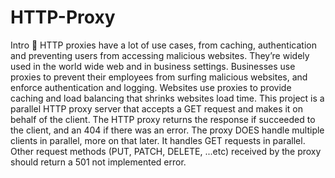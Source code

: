 # HTTP-Proxy
Intro 🚪
HTTP proxies have a lot of use cases, from caching, authentication and preventing users from accessing malicious websites. They’re widely used in the world wide web and in business settings. Businesses use proxies to prevent their employees from surfing malicious websites, and enforce authentication and logging. Websites use proxies to provide caching and load balancing that shrinks websites load time.
This project is a parallel HTTP proxy server that accepts a GET request and makes it on behalf of the client. The HTTP proxy returns the response if succeeded to the client, and an 404 if there was an error. 
The proxy DOES handle multiple clients in parallel, more on that later. It  handles GET requests in parallel.
Other request methods (PUT, PATCH, DELETE, ...etc) received by the proxy should return a 501 not implemented error. 


